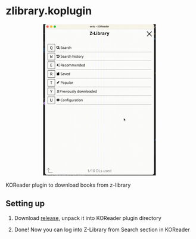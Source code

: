 # zlibrary.koplugin

<p align="center">
    <img src="demo.gif" width="60%" />
</p>

KOReader plugin to download books from z-library

## Setting up

1. Download [release](https://github.com/OctoNezd/zlibrary.koplugin/releases/), unpack it into KOReader plugin directory

2. Done! Now you can log into Z-Library from Search section in KOReader
